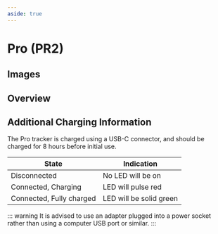 ```yaml
---
aside: true
---
```


<script setup>
import spec from '../../public/device-specs/pro/v2.yaml?raw'
import loadSpec from '../../utils/loadSpec'

const specs = loadSpec(spec)
</script>

# Pro (PR2)

<DownloadSpecButton :spec="specs" deviceTitle="Pro (PR2)" />

## Images

<DeviceSpecImages :spec="specs" />

## Overview

<DeviceSpecOverview :spec="specs" />

<template v-if="specs.product.physical">

## Physical

<DeviceSpecSection :spec="specs" sectionName="physical" />

</template>

<template v-if="specs.product.integrations">

## Integrations

<DeviceSpecSection :spec="specs" sectionName="integrations" />

</template>

<template v-if="specs.product['user interface']">

## User Interface

<DeviceSpecSection :spec="specs" sectionName="user interface" />

</template>

<template v-if="specs.product.connectivity">

## Connectivity

<DeviceSpecSection :spec="specs" sectionName="connectivity" />

</template>

<template v-if="specs.product.positioning">

## Positioning

<DeviceSpecSection :spec="specs" sectionName="positioning" />

</template>

<template v-if="specs.product.sensors">

## Sensors

<DeviceSpecSection :spec="specs" sectionName="sensors" />

</template>

<template v-if="specs.product.battery">

## Battery

<DeviceSpecSection :spec="specs" sectionName="battery" />

</template>

<template v-if="specs.product.charging">

## Charging

<DeviceSpecSection :spec="specs" sectionName="charging" />

</template>

<template v-if="specs.product.components">

## Components

<DeviceSpecSection :spec="specs" sectionName="components" />

</template>

## Additional Charging Information

The Pro tracker is charged using a USB-C connector, and should be charged for 8 hours before initial use.

| State | Indication |
|---|---|
| Disconnected | No LED will be on |
| Connected, Charging | LED will pulse red |
| Connected, Fully charged | LED will be solid green |

::: warning
It is advised to use an adapter plugged into a power socket rather than using a computer USB port or similar.
:::
